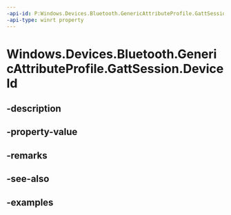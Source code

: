 ```yaml
---
-api-id: P:Windows.Devices.Bluetooth.GenericAttributeProfile.GattSession.DeviceId
-api-type: winrt property
---
```


<!-- Property syntax.
public BluetoothDeviceId DeviceId { get; }
-->

# Windows.Devices.Bluetooth.GenericAttributeProfile.GattSession.DeviceId

## -description

## -property-value

## -remarks

## -see-also

## -examples

